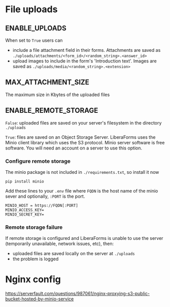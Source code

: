 # File uploads

## ENABLE_UPLOADS

When set to `True` users can
* include a file attachment field in their forms. Attachments are saved as `./uploads/attachments/<form_id>/<random_string>.<answer_id>`
* upload images to include in the form's 'Introduction text'. Images are saved as `./uploads/media/<random_string>.<extension>`


## MAX_ATTACHMENT_SIZE

The maximum size in Kbytes of the uploaded files

## ENABLE_REMOTE_STORAGE

`False`: uploaded files are saved on your server's filesystem in the
directory `./uploads`

`True`: files are saved on an Object Storage Server. LiberaForms uses the Minio client library which uses the S3 protocol.
Minio server software is free software. You will need an account on a server to use this option.

### Configure remote storage

The minio package is not included in `./requirements.txt`, so install it now

```
pip install minio
```

Add these lines to your `.env` file where `FQDN` is the host name of the minio sever and optionally, `:PORT` is the port.

```
MINIO_HOST = https://FQDN[:PORT]
MINIO_ACCESS_KEY=
MINIO_SECRET_KEY=
```

### Remote storage failure

If remote storage is configured and LiberaForms is unable to use the server (temporarily unavailable, network issues, etc), then:

* uploaded files are saved locally on the server at `./uploads`
* the problem is logged

# Nginx config

https://serverfault.com/questions/987061/nginx-proxying-s3-public-bucket-hosted-by-minio-service
